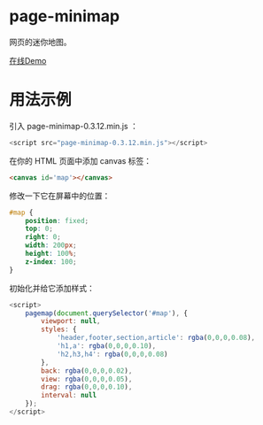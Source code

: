 # page-minimap

网页的迷你地图。

[在线Demo]()

# 用法示例

引入 page-minimap-0.3.12.min.js ：

```javascript
<script src="page-minimap-0.3.12.min.js"></script>
```

在你的 HTML 页面中添加 canvas 标签：

```html
<canvas id='map'></canvas>
```

修改一下它在屏幕中的位置：

```css
#map {
    position: fixed;
    top: 0;
    right: 0;
    width: 200px;
    height: 100%;
    z-index: 100;
}
```

初始化并给它添加样式：

```js
<script>
    pagemap(document.querySelector('#map'), {
        viewport: null,
        styles: {
            'header,footer,section,article': rgba(0,0,0,0.08),
            'h1,a': rgba(0,0,0,0.10),
            'h2,h3,h4': rgba(0,0,0,0.08)
        },
        back: rgba(0,0,0,0.02),
        view: rgba(0,0,0,0.05),
        drag: rgba(0,0,0,0.10),
        interval: null
    });
</script>
```

